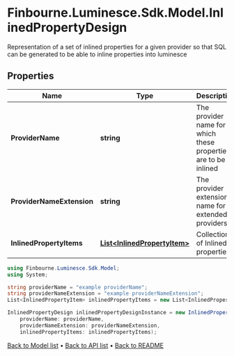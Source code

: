 # Finbourne.Luminesce.Sdk.Model.InlinedPropertyDesign
Representation of a set of inlined properties for a given provider so that SQL can be generated to be able to inline properties into luminesce

## Properties

Name | Type | Description | Notes
------------ | ------------- | ------------- | -------------
**ProviderName** | **string** | The provider name for which these properties are to be inlined | [optional] 
**ProviderNameExtension** | **string** | The provider extension name for extended providers | [optional] 
**InlinedPropertyItems** | [**List&lt;InlinedPropertyItem&gt;**](InlinedPropertyItem.md) | Collection of Inlined properties | [optional] 

```csharp
using Finbourne.Luminesce.Sdk.Model;
using System;

string providerName = "example providerName";
string providerNameExtension = "example providerNameExtension";
List<InlinedPropertyItem> inlinedPropertyItems = new List<InlinedPropertyItem>();

InlinedPropertyDesign inlinedPropertyDesignInstance = new InlinedPropertyDesign(
    providerName: providerName,
    providerNameExtension: providerNameExtension,
    inlinedPropertyItems: inlinedPropertyItems);
```

[Back to Model list](../README.md#documentation-for-models) &#8226; [Back to API list](../README.md#documentation-for-api-endpoints) &#8226; [Back to README](../README.md)
